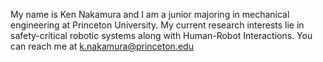 My name is Ken Nakamura and I am a junior majoring in mechanical engineering at Princeton University. My current research interests lie in safety-critical 
robotic systems along with Human-Robot Interactions. You can reach me at k.nakamura@princeton.edu
